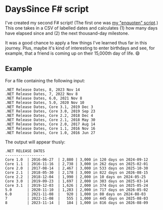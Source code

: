 # DaysSince F# script

I've created my second F# script! (The first one was [my "enquoten" script](https://codeconscious.github.io/2024/04/02/fsharp-enquoten-script.html).) This one takes in a CSV of labelled dates and calculates (1) how many days have elapsed since and (2) the next thousand-day milestone.

It was a good chance to apply a few things I've learned thus far in this journey. Plus, maybe it's kind of interesting to enter birthdays and see, for example, that a friend is coming up on their 15,000th day of life. 😄

<script src="https://gist.github.com/codeconscious/15b4742a1903d89ac24eef84985488c5.js"></script>

## Example

For a file containing the following input:

```
.NET Release Dates, 8, 2023 Nov 14
.NET Release Dates, 7, 2022 Nov 8
.NET Release Dates, 6.0, 2021 Nov 8
.NET Release Dates, 5.0, 2020 Nov 10
.NET Release Dates, Core 3.1, 2019 Dec 3
.NET Release Dates, Core 3.0, 2019 Sep 23
.NET Release Dates, Core 2.2, 2018 Dec 4
.NET Release Dates, Core 2.1, 2018 May 30
.NET Release Dates, Core 2.0, 2017 Aug 14
.NET Release Dates, Core 1.1, 2016 Nov 16
.NET Release Dates, Core 1.0, 2016 Jun 27
```

The output will appear thusly:

```
.NET RELEASE DATES
------------------
Core 1.0  | 2016-06-27  | 2,880 | 3,000 in 120 days on 2024-09-12
Core 1.1  | 2016-11-16  | 2,738 | 3,000 in 262 days on 2025-02-01
Core 2.0  | 2017-08-14  | 2,467 | 3,000 in 533 days on 2025-10-30
Core 2.1  | 2018-05-30  | 2,178 | 3,000 in 822 days on 2026-08-15
Core 2.2  | 2018-12-04  | 1,990 | 2,000 in 10 days on 2024-05-25
Core 3.0  | 2019-09-23  | 1,697 | 2,000 in 303 days on 2025-03-14
Core 3.1  | 2019-12-03  | 1,626 | 2,000 in 374 days on 2025-05-24
5.0       | 2020-11-10  | 1,283 | 2,000 in 717 days on 2026-05-02
6.0       | 2021-11-08  |   920 | 1,000 in 80 days on 2024-08-03
7         | 2022-11-08  |   555 | 1,000 in 445 days on 2025-08-03
8         | 2023-11-14  |   184 | 1,000 in 816 days on 2026-08-09
```
